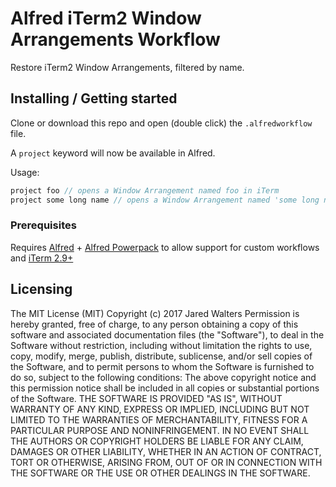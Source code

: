 # Alfred iTerm2 Window Arrangements Workflow

Restore iTerm2 Window Arrangements, filtered by name.

## Installing / Getting started

Clone or download this repo and open (double click) the `.alfredworkflow` file.

A `project` keyword will now be available in Alfred.  

Usage:

```javascript
project foo // opens a Window Arrangement named foo in iTerm
project some long name // opens a Window Arrangement named 'some long name' in iTerm
```

### Prerequisites
Requires [Alfred](https://www.alfredapp.com/) + [Alfred Powerpack](https://www.alfredapp.com/powerpack/buy/) to allow support for custom workflows and [iTerm 2.9+](https://www.iterm2.com/downloads.html)

## Licensing

The MIT License (MIT)
Copyright (c) 2017 Jared Walters
Permission is hereby granted, free of charge, to any person obtaining a copy of this software and associated documentation files (the "Software"), to deal in the Software without restriction, including without limitation the rights to use, copy, modify, merge, publish, distribute, sublicense, and/or sell copies of the Software, and to permit persons to whom the Software is furnished to do so, subject to the following conditions:
The above copyright notice and this permission notice shall be included in all copies or substantial portions of the Software.
THE SOFTWARE IS PROVIDED "AS IS", WITHOUT WARRANTY OF ANY KIND, EXPRESS OR IMPLIED, INCLUDING BUT NOT LIMITED TO THE WARRANTIES OF MERCHANTABILITY, FITNESS FOR A PARTICULAR PURPOSE AND NONINFRINGEMENT. IN NO EVENT SHALL THE AUTHORS OR COPYRIGHT HOLDERS BE LIABLE FOR ANY CLAIM, DAMAGES OR OTHER LIABILITY, WHETHER IN AN ACTION OF CONTRACT, TORT OR OTHERWISE, ARISING FROM, OUT OF OR IN CONNECTION WITH THE SOFTWARE OR THE USE OR OTHER DEALINGS IN THE SOFTWARE.
